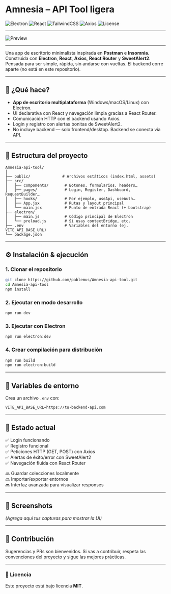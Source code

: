 
# Amnesia – API Tool ligera

![Electron](https://img.shields.io/badge/Electron-20232A?style=for-the-badge&logo=electron&logoColor=61DAFB)
![React](https://img.shields.io/badge/React-20232A?style=for-the-badge&logo=react&logoColor=61DAFB)
![TailwindCSS](https://img.shields.io/badge/TailwindCSS-38B2AC?style=for-the-badge&logo=tailwind-css&logoColor=white)
![Axios](https://img.shields.io/badge/Axios-5A29E4?style=for-the-badge&logo=axios&logoColor=white)
![License](https://img.shields.io/badge/License-MIT-green?style=for-the-badge)

---
![Preview](https://imgur.com/a/pp9ZBbB)

---

Una app de escritorio minimalista inspirada en **Postman** e **Insomnia**. Construida con **Electron**, **React**, **Axios**, **React Router** y **SweetAlert2**. Pensada para ser simple, rápida, sin andarse con vueltas. El backend corre aparte (no está en este repositorio).

---

## 🚀 ¿Qué hace?

- **App de escritorio multiplataforma** (Windows/macOS/Linux) con Electron.
- UI declarativa con React y navegación limpia gracias a React Router.
- Comunicación HTTP con el backend usando Axios.
- Login y registro con alertas bonitas de SweetAlert2.
- No incluye backend — solo frontend/desktop. Backend se conecta via API.

---

## 📂 Estructura del proyecto

```
Amnesia-api-tool/
│
├── public/              # Archivos estáticos (index.html, assets)
├── src/
│   ├── components/       # Botones, formularios, headers…
│   ├── pages/            # Login, Register, Dashboard, RequestBuilder…
│   ├── hooks/            # Por ejemplo, useApi, useAuth…
│   ├── App.jsx           # Rutas y layout principal
│   └── main.jsx          # Punto de entrada React (+ bootstrap)
├── electron/
│   ├── main.js           # Código principal de Electron
│   └── preload.js        # Si usas contextBridge, etc.
├── .env                  # Variables del entorno (ej. VITE_API_BASE_URL)
└── package.json
```

---

## ⚙️ Instalación & ejecución

### 1. Clonar el repositorio
```bash
git clone https://github.com/pablemus/Amnesia-api-tool.git
cd Amnesia-api-tool
npm install
```

### 2. Ejecutar en modo desarrollo
```bash
npm run dev
```

### 3. Ejecutar con Electron
```bash
npm run electron:dev
```

### 4. Crear compilación para distribución
```bash
npm run build
npm run electron:build
```

---

## 🔑 Variables de entorno
Crea un archivo `.env` con:
```
VITE_API_BASE_URL=https://tu-backend-api.com
```

---

## 📌 Estado actual
✅ Login funcionando  
✅ Registro funcional  
✅ Peticiones HTTP (GET, POST) con Axios  
✅ Alertas de éxito/error con SweetAlert2  
✅ Navegación fluida con React Router  

🔜 Guardar colecciones localmente  
🔜 Importar/exportar entornos  
🔜 Interfaz avanzada para visualizar responses  

---

## 📸 Screenshots
*(Agrega aquí tus capturas para mostrar la UI)*  

---

## 🤝 Contribución
Sugerencias y PRs son bienvenidos. Si vas a contribuir, respeta las convenciones del proyecto y sigue las mejores prácticas.

---

### 📜 Licencia
Este proyecto está bajo licencia **MIT**.
